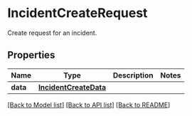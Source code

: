 # IncidentCreateRequest

Create request for an incident.
## Properties
Name | Type | Description | Notes
------------ | ------------- | ------------- | -------------
**data** | [**IncidentCreateData**](IncidentCreateData.md) |  | 

[[Back to Model list]](README.md#documentation-for-models) [[Back to API list]](README.md#documentation-for-api-endpoints) [[Back to README]](README.md)


